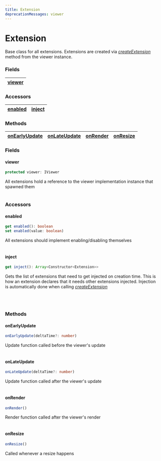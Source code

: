 ```yaml
---
title: Extension 
deprecationMessages: viewer
---
```


<Banner />

# Extension
Base class for all extensions. Extensions are created via [_createExtension_](/viewer/viewer-api.md#createextension) method from the viewer instance.

### <h3>Fields</h3>

| [viewer](/viewer/extension-api.md#viewer) |
| ------------------------------------------------ |

### <h3>Accessors</h3>

| [enabled](/viewer/extension-api.md#enabled) | [inject](/viewer/extension-api.md#inject) |
| ------------------------------------ | ------------------------------------ |

### <h3>Methods</h3>

| [onEarlyUpdate](/viewer/extension-api.md#onearlyupdate)  | [onLateUpdate](/viewer/extension-api.md#onlateupdate) | [onRender](/viewer/extension-api.md#onrender) | [onResize](/viewer/extension-api.md#onresize) |
| :------------------------------------------------------------------- | :--------------------------------------------------------------- | :------------------------------------------------- | :------------------------------------------------- |

### <h3>Fields</h3>

#### <b>viewer</b>

```ts
protected viewer: IViewer
```
All extensions hold a reference to the viewer implementation instance that spawned them
<br>
<br>

### <h3>Accessors</h3>

#### <b>enabled</b>

```ts
get enabled(): boolean
set enabled(value: boolean)
```
All extensions should implement enabling/disabling themselves
<br>
<br>


#### <b>inject</b>

```ts
get inject(): Array<Constructor<Extension>>
```
Gets the list of extensions that need to get injected on creation time. This is how an extension declares that it needs other extensions injected. Injection is automatically done when calling [_createExtension_](/viewer/viewer-api.md#createextension)

<br>
<br>

### <h3>Methods</h3>

#### <b>onEarlyUpdate</b>

```ts
onEarlyUpdate(deltaTime?: number)
```
Update function called before the viewer's update
<br>
<br>

#### <b>onLateUpdate</b>

```ts
onLateUpdate(deltaTime?: number)
```
Update function called after the viewer's update
<br>
<br>

#### <b>onRender</b>

```ts
onRender()
```
Render function called after the viewer's render
<br>
<br>

#### <b>onResize</b>

```ts
onResize()
```
Called whenever a resize happens